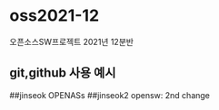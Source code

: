 # oss2021-12
오픈소스SW프로젝트 2021년 12분반
## git,github 사용 예시

##jinseok
OPENASs
##jinseok2
opensw: 2nd change


